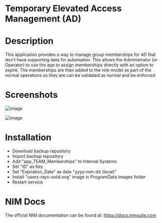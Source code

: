 # Temporary Elevated Access Management (AD)

# Description
This application provides a way to manage group memberships for AD that don't have supporting data for automation. This allows the Administrator (or Operator) to use the app to assign memberships directly with an option to expire. The memberships are then added to the role model as part of the normal operations so they are can be validated as normal and be enforced.

# Screenshots
![image](https://github.com/user-attachments/assets/2f2d0ba0-c137-46b5-80d5-8f8cee215de4)

![image](https://github.com/user-attachments/assets/e0e16e43-2250-4b94-ba05-b998f1e9b3eb)


# Installation
- Download backup repository
- Import backup repository
- Add "app_TEAM_Memberships" to Internal Systems
- Set "ID" as Key
- Set "Expiration_Date" as date "yyyy-mm-dd (local)"
- Install "users-rays-solid.svg" image in ProgramData images folder
- Restart service

# NIM Docs
The official NIM documentation can be found at: https://docs.nimsuite.com
